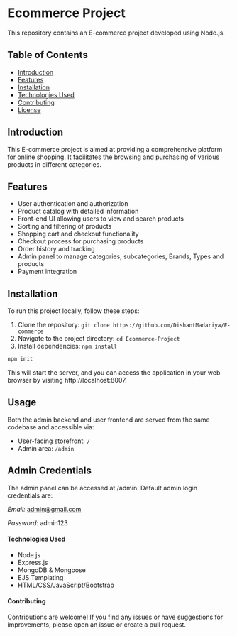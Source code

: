 # Ecommerce Project

This repository contains an E-commerce project developed using Node.js.

## Table of Contents

- [Introduction](#introduction)
- [Features](#features)
- [Installation](#installation)
- [Technologies Used](#technologies-used)
- [Contributing](#contributing)
- [License](#license)

## Introduction

This E-commerce project is aimed at providing a comprehensive platform for online shopping. It facilitates the browsing and purchasing of various products in different categories.

## Features

- User authentication and authorization
- Product catalog with detailed information
- Front-end UI allowing users to view and search products
- Sorting and filtering of products
- Shopping cart and checkout functionality
- Checkout process for purchasing products
- Order history and tracking
- Admin panel to manage categories, subcategories, Brands, Types
  and products
- Payment integration

## Installation

To run this project locally, follow these steps:

1. Clone the repository: `git clone https://github.com/DishantMadariya/E-commerce`
2. Navigate to the project directory: `cd Ecommerce-Project `
3. Install dependencies: `npm install`

```javascript
npm init
```
This will start the server, and you can access the application in your web browser by visiting http://localhost:8007.

## Usage

Both the admin backend and user frontend are served from the same codebase and accessible via:

- User-facing storefront: `/`
- Admin area: `/admin`

## Admin Credentials

The admin panel can be accessed at /admin. Default admin login credentials are:

_Email:_ admin@gmail.com

_Password:_ admin123

#### Technologies Used

- Node.js
- Express.js
- MongoDB & Mongoose
- EJS Templating
- HTML/CSS/JavaScript/Bootstrap

#### Contributing

Contributions are welcome! If you find any issues or have suggestions for improvements, please open an issue or create a pull request.

